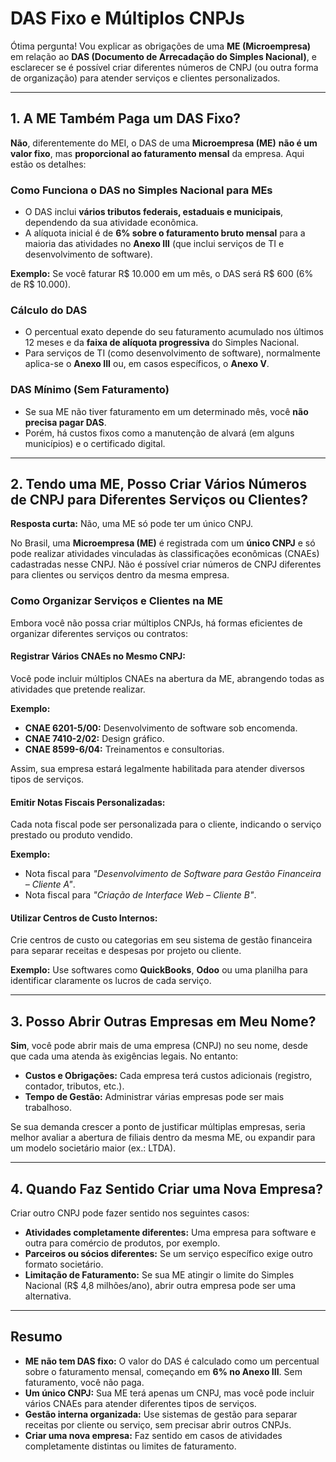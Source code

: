 # DAS Fixo e Múltiplos CNPJs

Ótima pergunta! Vou explicar as obrigações de uma **ME (Microempresa)** em relação ao **DAS (Documento de Arrecadação do Simples Nacional)**, e esclarecer se é possível criar diferentes números de CNPJ (ou outra forma de organização) para atender serviços e clientes personalizados.

---

## 1. A ME Também Paga um DAS Fixo?

**Não**, diferentemente do MEI, o DAS de uma **Microempresa (ME)** **não é um valor fixo**, mas **proporcional ao faturamento mensal** da empresa. Aqui estão os detalhes:

### Como Funciona o DAS no Simples Nacional para MEs

- O DAS inclui **vários tributos federais, estaduais e municipais**, dependendo da sua atividade econômica.
- A alíquota inicial é de **6% sobre o faturamento bruto mensal** para a maioria das atividades no **Anexo III** (que inclui serviços de TI e desenvolvimento de software).

**Exemplo:**
Se você faturar R$ 10.000 em um mês, o DAS será R$ 600 (6% de R$ 10.000).

### Cálculo do DAS

- O percentual exato depende do seu faturamento acumulado nos últimos 12 meses e da **faixa de alíquota progressiva** do Simples Nacional.
- Para serviços de TI (como desenvolvimento de software), normalmente aplica-se o **Anexo III** ou, em casos específicos, o **Anexo V**.

### DAS Mínimo (Sem Faturamento)

- Se sua ME não tiver faturamento em um determinado mês, você **não precisa pagar DAS**.
- Porém, há custos fixos como a manutenção de alvará (em alguns municípios) e o certificado digital.

---

## 2. Tendo uma ME, Posso Criar Vários Números de CNPJ para Diferentes Serviços ou Clientes?

**Resposta curta:** Não, uma ME só pode ter um único CNPJ.

No Brasil, uma **Microempresa (ME)** é registrada com um **único CNPJ** e só pode realizar atividades vinculadas às classificações econômicas (CNAEs) cadastradas nesse CNPJ. Não é possível criar números de CNPJ diferentes para clientes ou serviços dentro da mesma empresa.

### Como Organizar Serviços e Clientes na ME

Embora você não possa criar múltiplos CNPJs, há formas eficientes de organizar diferentes serviços ou contratos:

#### Registrar Vários CNAEs no Mesmo CNPJ:

Você pode incluir múltiplos CNAEs na abertura da ME, abrangendo todas as atividades que pretende realizar.

**Exemplo:**

- **CNAE 6201-5/00:** Desenvolvimento de software sob encomenda.
- **CNAE 7410-2/02:** Design gráfico.
- **CNAE 8599-6/04:** Treinamentos e consultorias.

Assim, sua empresa estará legalmente habilitada para atender diversos tipos de serviços.

#### Emitir Notas Fiscais Personalizadas:

Cada nota fiscal pode ser personalizada para o cliente, indicando o serviço prestado ou produto vendido.

**Exemplo:**

- Nota fiscal para _"Desenvolvimento de Software para Gestão Financeira – Cliente A"_.
- Nota fiscal para _"Criação de Interface Web – Cliente B"_.

#### Utilizar Centros de Custo Internos:

Crie centros de custo ou categorias em seu sistema de gestão financeira para separar receitas e despesas por projeto ou cliente.

**Exemplo:** Use softwares como **QuickBooks**, **Odoo** ou uma planilha para identificar claramente os lucros de cada serviço.

---

## 3. Posso Abrir Outras Empresas em Meu Nome?

**Sim**, você pode abrir mais de uma empresa (CNPJ) no seu nome, desde que cada uma atenda às exigências legais. No entanto:

- **Custos e Obrigações:** Cada empresa terá custos adicionais (registro, contador, tributos, etc.).
- **Tempo de Gestão:** Administrar várias empresas pode ser mais trabalhoso.

Se sua demanda crescer a ponto de justificar múltiplas empresas, seria melhor avaliar a abertura de filiais dentro da mesma ME, ou expandir para um modelo societário maior (ex.: LTDA).

---

## 4. Quando Faz Sentido Criar uma Nova Empresa?

Criar outro CNPJ pode fazer sentido nos seguintes casos:

- **Atividades completamente diferentes:** Uma empresa para software e outra para comércio de produtos, por exemplo.
- **Parceiros ou sócios diferentes:** Se um serviço específico exige outro formato societário.
- **Limitação de Faturamento:** Se sua ME atingir o limite do Simples Nacional (R$ 4,8 milhões/ano), abrir outra empresa pode ser uma alternativa.

---

## Resumo

- **ME não tem DAS fixo:** O valor do DAS é calculado como um percentual sobre o faturamento mensal, começando em **6% no Anexo III**. Sem faturamento, você não paga.
- **Um único CNPJ:** Sua ME terá apenas um CNPJ, mas você pode incluir vários CNAEs para atender diferentes tipos de serviços.
- **Gestão interna organizada:** Use sistemas de gestão para separar receitas por cliente ou serviço, sem precisar abrir outros CNPJs.
- **Criar uma nova empresa:** Faz sentido em casos de atividades completamente distintas ou limites de faturamento.
